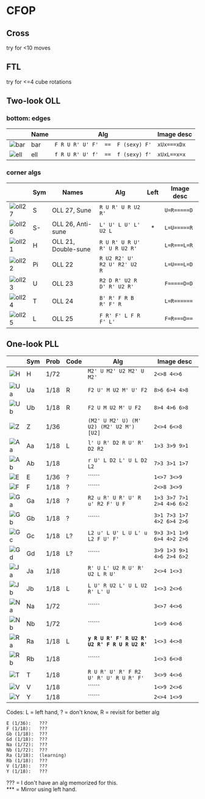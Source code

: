 # CFOP

## Cross

try for <10 moves

## FTL

try for <=4 cube rotations

## Two-look OLL

### bottom: edges

|     | Name | Alg | Image desc |
| --- | --- | --- | --- |
| ![bar](images/bar.svg) | bar | ```F R U R' U' F'  ==  F (sexy) F'``` | ```xUx===xDx```|
| ![ell](images/ell.svg) | ell | ```f R U R' U' f'  ==  f (sexy) f'``` | ```xUxL==x=x``` |

### corner algs

|     | Sym | Names | Alg | Left | Image desc |
| --- | ----   | ---   | --- | :---: | --- |
| ![oll27](images/oll27.svg) | S      | OLL 27, Sune | ```R U R' U R U2 R'``` | | ```U=R=====D``` |
| ![oll26](images/oll26.svg) | S- | OLL 26, Anti-sune | ```L' U' L U' L' U2 L``` | * | ```L=U=====R``` |
| ![oll21](images/oll21.svg) | H | OLL 21, Double-sune | ```R U R' U R U' R' U R U2 R'``` | | ```L=R===L=R``` |
| ![oll22](images/oll22.svg) | Pi | OLL 22 | ```R U2 R2' U' R2 U' R2' U2 R``` | | ```L=U===L=D``` |
| ![oll23](images/oll23.svg) | U | OLL 23 | ```R2 D R' U2 R D' R' U2 R'``` | | ```F=====D=D``` |
| ![oll24](images/oll24.svg) | T | OLL 24 | ```B' R' F R B R' F' R``` | | ```L=R======``` |
| ![oll25](images/oll25.svg) | L | OLL 25 | ```F R' F' L F R F' L'``` | | ```F=R===D==``` |

## One-look PLL

|    | Sym | Prob | Code | Alg | Image desc |
| ---| --- | ---  | --- | ---  | --- |
| ![H](images/h.svg) | H | 1/72 | | ```M2' U M2' U2 M2' U M2'``` | `2<>8 4<>6` |
| ![Ua](images/ua.svg) | Ua | 1/18 | R | ```F2 U' M U2 M' U' F2``` | ```8>6 6>4 4>8``` |
| ![Ub](images/ub.svg) | Ub | 1/18 | R | ```F2 U M U2 M' U F2``` | ```8>4 4>6 6>8``` |
| ![Z](images/z.svg) | Z | 1/36 | | ```(M2' U M2' U) (M' U2) (M2' U2 M') [U2]``` | ```2<>4 6<>8``` |
| ![Aa](images/aa.svg) | Aa | 1/18 | L | ```l' U R' D2 R U' R' D2 R2``` | ```1>3 3>9 9>1``` |
| ![Ab](images/ab.svg) | Ab | 1/18 |  | ```r U' L D2 L' U L D2 L2``` | ```7>3 3>1 1>7``` |
| ![E](images/e.svg) | E | 1/36 | ? | `````` | ```1<>7 3<>9``` |
| ![F](images/f.svg) | F | 1/18 | ? | `````` | ```2<>8 3<>9``` |
| ![Ga](images/ga.svg) | Ga | 1/18 | ? | ```R2 u R' U R' U' R u' R2 F' U F``` | ```1>3 3>7 7>1 2>4 4>6 6>2``` |
| ![Gb](images/gb.svg) | Gb | 1/18 | ? | `````` | ```3>1 7>3 1>7 4>2 6>4 2>6``` |
| ![Gc](images/gc.svg) | Gc | 1/18 | L? | ```L2 u' L U' L U L' u L2 F U' F'``` | ```9>3 3>1 1>9 6>4 4>2 2>6``` |
| ![Gd](images/gd.svg) | Gd | 1/18 | L? | `````` | ```3>9 1>3 9>1 4>6 2>4 6>2``` |
| ![Ja](images/ja.svg) | Ja | 1/18 | | ```R' U L' U2 R U' R' U2 L R U'``` | ```2<>4 1<>3``` |
| ![Jb](images/jb.svg) | Jb | 1/18 | L | ```L U' R U2 L' U L U2 R' L' U ``` | ```1<>3 2<>6``` |
| ![Na](images/na.svg) | Na | 1/72 |  | `````` | ```3<>7 4<>6``` |
| ![Nb](images/nb.svg) | Nb | 1/72 |  | `````` | ```1<>9 4<>6``` |
| ![Ra](images/ra.svg) | Ra | 1/18 | L | **`y R U R' F' R U2 R' U2 R' F R U R U2 R'`** | ```1<>3 4<>8``` |
| ![Rb](images/rb.svg) | Rb | 1/18 |  | `````` | ```1<>3 6<>8``` |
| ![T](images/t.svg) | T | 1/18 |  | ```R U R' U' R' F R2 U' R' U' R U R' F'``` | ```3<>9 4<>6``` |
| ![V](images/v.svg) | V | 1/18 |  | `````` | ```1<>9 2<>6``` |
| ![Y](images/y.svg) | Y | 1/18 |  | `````` | ```2<>4 1<>9``` |

Codes: L = left hand, ? = don't know, R = revisit for better alg

    E (1/36):   ???
    F (1/18):   ???
    Gb (1/18):  ???
    Gd (1/18):  ???
    Na (1/72):  ???
    Nb (1/72):  ???
    Ra (1/18):  (learning)
    Rb (1/18):  ???
    V (1/18):   ???
    Y (1/18):   ???

??? = I don't have an alg memorized for this.  
*** = Mirror using left hand.
